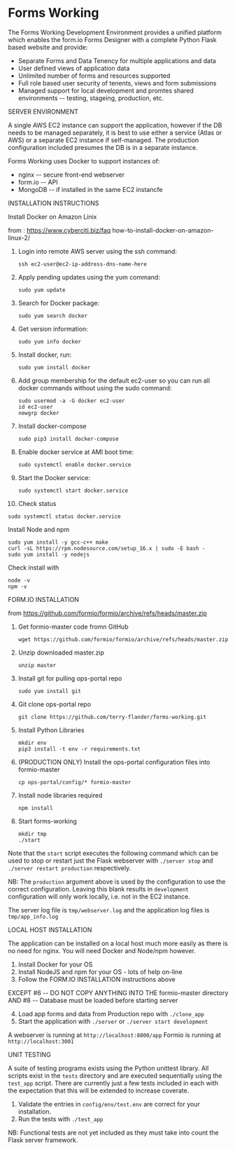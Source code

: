 Forms Working
===============================
The Forms Working Development Environment provides a unified platform which enables the form.io Forms Designer with a complete Python Flask based website and provide:

- Separate Forms and Data Tenency for multiple applications and data
- User defined views of application data
- Unlimited number of forms and resources supported
- Full role based user security of tenents, views and form submissions
- Managed support for local development and promtes shared environments -- testing, stageing, production, etc.

SERVER ENVIRONMENT

A single AWS EC2 instance can support the application, however if the DB needs to be managed separately, it is best to use either a service (Atlas or AWS) or a separate EC2 instance if self-managed. The production configuration included presumes the DB is in a separate instance.

Forms Working uses Docker to support instances of:
- nginx -- secure front-end webserver
- form.io -- API
- MongoDB -- if installed in the same EC2 instancfe

INSTALLATION INSTRUCTIONS

Install Docker on Amazon Linix

   from : https://www.cyberciti.biz/faq how-to-install-docker-on-amazon-linux-2/

1. Login into remote AWS server using the ssh command:
   ```
   ssh ec2-user@ec2-ip-address-dns-name-here
   ```
2. Apply pending updates using the yum command:
   ```
   sudo yum update
   ```
3. Search for Docker package:
   ```
   sudo yum search docker
   ```
4. Get version information:
   ```
   sudo yum info docker
   ```
5. Install docker, run:
   ```
   sudo yum install docker
   ```
6. Add group membership for the default ec2-user so you can run all docker commands without using the sudo command:
   ```
   sudo usermod -a -G docker ec2-user
   id ec2-user
   newgrp docker
   ```
7. Install docker-compose
   ```
   sudo pip3 install docker-compose
   ```
8. Enable docker service at AMI boot time:
   ```
   sudo systemctl enable docker.service
   ```
9. Start the Docker service:
   ```
   sudo systemctl start docker.service
   ```
10. Check status
   ```
   sudo systemctl status docker.service
   ```
Install Node and npm
   ```
   sudo yum install -y gcc-c++ make 
   curl -sL https://rpm.nodesource.com/setup_16.x | sudo -E bash - 
   sudo yum install -y nodejs
   ```

Check install with
   ```
   node -v
   npm -v
   ```

FORM.IO INSTALLATION

from https://github.com/formio/formio/archive/refs/heads/master.zip

1. Get formio-master code fromn GitHub
   ```
   wget https://github.com/formio/formio/archive/refs/heads/master.zip
   ```
2. Unzip downloaded master.zip
   ```
   unzip master
   ```
3. Install git for pulling ops-portal repo
   ```
   sudo yum install git
   ```
4. Git clone ops-portal repo
   ```
   git clone https://github.com/terry-flander/forms-working.git
   ```
5. Install Python Libraries
   ```
   mkdir env
   pip3 install -t env -r requirements.txt
   ```
6. (PRODUCTION ONLY) Install the ops-portal configuration files into formio-master
   ```
   cp ops-portal/config/* formio-master
   ```
7. Install node libraries required
   ```
   npm install
   ```
8. Start forms-working
   ```
   mkdir tmp
   ./start
   ```
Note that the ``start`` script executes the following command which can be used to stop or restart just the Flask webserver with ``./server stop`` and  ``./server restart production`` respectively.

NB: The ``production`` argument above is used by the configuration to use the correct configuration. Leaving this blank results in ``development`` configuration will only work locally, i.e. not in the EC2 instance.

The server log file is ``tmp/webserver.log`` and the application log files is ``tmp/app_info.log``

LOCAL HOST INSTALLATION

The application can be installed on a local host much more easily as there is no need for nginx. You will need Docker and Node/npm however.

1. Install Docker for your OS
2. Install NodeJS and npm for your OS - lots of help on-line
3. Follow the FORM.IO INSTALLATION instructions above

EXCEPT #6 -- DO NOT COPY ANYTHING INTO THE formio-master directory
AND    #8 -- Database must be loaded  before starting server

4. Load app forms and data from Production repo with ``./clone_app``
5. Start the application with ``./server`` or ``./server start development``

A webserver is running at ``http://localhost:8000/app``
Formio is running at ``http://localhost:3001``

UNIT TESTING

A suite of testing programs exists using the Python unittest library. All scripts exist in the ``tests`` directory and are executed sequentially using the ``test_app`` script. There are currently just a few tests included in each with the expectation that this will be extended to increase coverate.

1. Validate the entries in ``config/env/test.env`` are correct for your installation.
2. Run the tests with ``./test_app``

NB: Functional tests are not yet included as they must take into count the Flask server framework.


